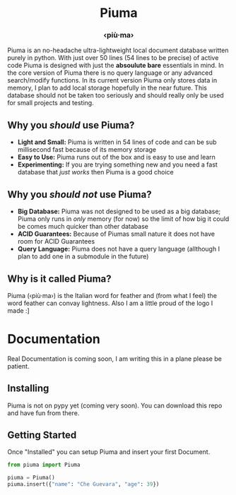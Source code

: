 <h1 align="center">
	Piuma
</h1>
<h3 align="center">
	‹più·ma›
</h3>

Piuma is an no-headache ultra-lightweight local document database written purely in python. With just over 50 lines (54 lines to be precise) of active code Piuma is designed with just the **absoulute bare** essentials in mind. In the core version of Piuma there is no query language or any advanced search/modify functions. In its current version Piuma only stores data in memory, I plan to add local storage hopefully in the near future. This database should not be taken too seriously and should really only be used for small projects and testing.

## Why you *should* use Piuma?
* **Light and Small:** Piuma is written in 54 lines of code and can be sub millisecond fast because of its memory storage
* **Easy to Use:** Piuma runs out of the box and is easy to use and learn
* **Experimenting:** If you are trying something new and you need a fast database that *just works* then Piuma is a good choice

## Why you *should not* use Piuma?
* **Big Database:** Piuma was not designed to be used as a big database; Piuma only runs in *only* memory (for now) so the limit of how big it could be comes much quicker than other database
* **ACID Guarantees:** Because of Piumas small nature it does not have room for ACID Guarantees
* **Query Language:** Piuma does not have a query language (allthough I plan to add one in a submodule in the future)

## Why is it called Piuma?

Piuma (‹più·ma›) is the Italian word for feather and (from what I feel) the word feather can convay lightness. Also I am a little proud of the logo I made :]

# Documentation

Real Documentation is coming soon, I am writing this in a plane please be patient.

## Installing

Piuma is not on pypy yet (coming very soon). You can download this repo and have fun from there.

## Getting Started 

Once "Installed" you can setup Piuma and insert your first Document. 

```python
from piuma import Piuma

piuma = Piuma()
piuma.insert({"name": "Che Guevara", "age": 39})
```


